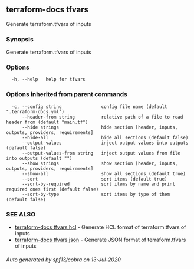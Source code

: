 ## terraform-docs tfvars

Generate terraform.tfvars of inputs

### Synopsis

Generate terraform.tfvars of inputs

### Options

```
  -h, --help   help for tfvars
```

### Options inherited from parent commands

```
  -c, --config string               config file name (default ".terraform-docs.yml")
      --header-from string          relative path of a file to read header from (default "main.tf")
      --hide strings                hide section [header, inputs, outputs, providers, requirements]
      --hide-all                    hide all sections (default false)
      --output-values               inject output values into outputs (default false)
      --output-values-from string   inject output values from file into outputs (default "")
      --show strings                show section [header, inputs, outputs, providers, requirements]
      --show-all                    show all sections (default true)
      --sort                        sort items (default true)
      --sort-by-required            sort items by name and print required ones first (default false)
      --sort-by-type                sort items by type of them (default false)
```

### SEE ALSO

* [terraform-docs tfvars hcl](/docs/formats/tfvars-hcl.md)	 - Generate HCL format of terraform.tfvars of inputs
* [terraform-docs tfvars json](/docs/formats/tfvars-json.md)	 - Generate JSON format of terraform.tfvars of inputs

###### Auto generated by spf13/cobra on 13-Jul-2020
